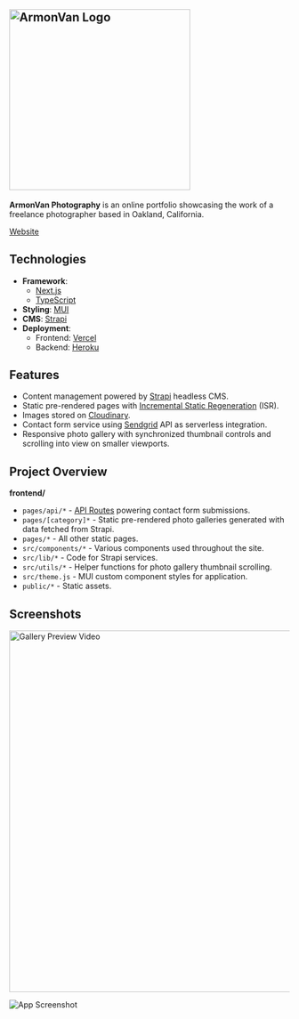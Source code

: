 ## <img src="https://user-images.githubusercontent.com/57969414/173707153-0d9b023c-3892-4842-9658-54ec649e8333.png" alt="ArmonVan Logo" width="325">

**ArmonVan Photography** is an online portfolio showcasing the work of a freelance photographer based in Oakland, California.

[Website](https://armonvanphoto.com)

## Technologies

- **Framework**:
  - [Next.js](https://nextjs.org)
  - [TypeScript](https://nextjs.org/docs/basic-features/typescript)
- **Styling**: [MUI](https://mui.org)
- **CMS**: [Strapi](https://strapi.com)
- **Deployment**:
  - Frontend: [Vercel](https://vercel.com)
  - Backend: [Heroku](https://heroku.com)

## Features

- Content management powered by [Strapi](https://strapi.io) headless CMS.
- Static pre-rendered pages with [Incremental Static Regeneration](https://vercel.com/docs/concepts/next.js/incremental-static-regeneration) (ISR).
- Images stored on [Cloudinary](https://cloudinary.com).
- Contact form service using [Sendgrid](https://sendgrid.com) API as serverless integration.
- Responsive photo gallery with synchronized thumbnail controls and scrolling into view on smaller viewports.

## Project Overview

**frontend/**

- `pages/api/*` - [API Routes](https://nextjs.org/blog/next-9#api-routes) powering contact form submissions.
- `pages/[category]*` - Static pre-rendered photo galleries generated with data fetched from Strapi.
- `pages/*` - All other static pages.
- `src/components/*` - Various components used throughout the site.
- `src/lib/*` - Code for Strapi services.
- `src/utils/*` - Helper functions for photo gallery thumbnail scrolling.
- `src/theme.js` - MUI custom component styles for application.
- `public/*` - Static assets.

## Screenshots

<img src="https://user-images.githubusercontent.com/57969414/183147872-21d0d070-7261-44a2-af20-e6e91d564fca.gif" alt="Gallery Preview Video" width="650px">

![App Screenshot](https://res.cloudinary.com/jjo/image/upload/v1655059797/Portfolio/Armon%20Van%20Photography/armonvan-preview_kok1sn.png)
